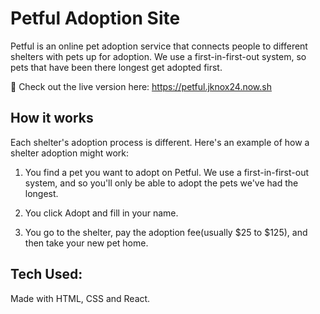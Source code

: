 # Petful Adoption Site
Petful is an online pet adoption service that connects people to different shelters with pets up for adoption. We use a first-in-first-out system, so pets that have been there longest get adopted first.

🚀 Check out the live version here: <https://petful.jknox24.now.sh>

## How it works
Each shelter's adoption process is different. Here's an example of how a shelter adoption might work:

1. You find a pet you want to adopt on Petful. We use a first-in-first-out system, and so you'll only be able to adopt the pets we've had the longest.

2. You click Adopt and fill in your name.

3. You go to the shelter, pay the adoption fee(usually $25 to $125), and then take your new pet home.

## Tech Used:
Made with HTML, CSS and React.


